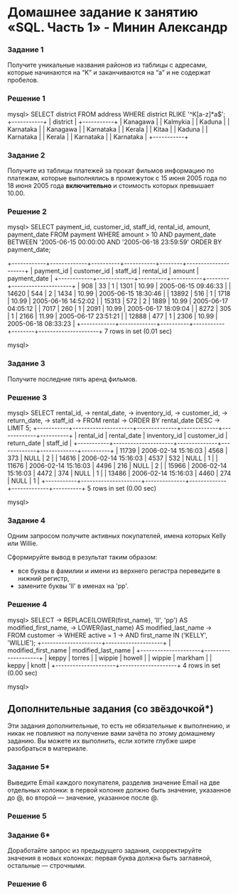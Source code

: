 # Домашнее задание к занятию «SQL. Часть 1» - Минин Александр


### Задание 1

Получите уникальные названия районов из таблицы с адресами, которые начинаются на “K” и заканчиваются на “a” и не содержат пробелов.

### Решение 1
mysql> SELECT district FROM address WHERE district RLIKE '^K[a-z]*a$';
+-----------+
| district  |
+-----------+
| Kanagawa  |
| Kalmykia  |
| Kaduna    |
| Karnataka |
| Kanagawa  |
| Karnataka |
| Kerala    |
| Kitaa     |
| Kaduna    |
| Karnataka |
| Kerala    |
| Karnataka |
| Karnataka |
+-----------+

### Задание 2

Получите из таблицы платежей за прокат фильмов информацию по платежам, которые выполнялись в промежуток с 15 июня 2005 года по 18 июня 2005 года **включительно** и стоимость которых превышает 10.00.

### Решение 2

mysql> SELECT payment_id, customer_id, staff_id, rental_id, amount, payment_date FROM payment 
WHERE amount > 10 AND payment_date BETWEEN '2005-06-15 00:00:00 AND '2005-06-18 23:59:59' 
ORDER BY payment_date;

+------------+-------------+----------+-----------+--------+---------------------+
| payment_id | customer_id | staff_id | rental_id | amount | payment_date        |
+------------+-------------+----------+-----------+--------+---------------------+
|        908 |          33 |        1 |      1301 |  10.99 | 2005-06-15 09:46:33 |
|      14620 |         544 |        2 |      1434 |  10.99 | 2005-06-15 18:30:46 |
|      13892 |         516 |        1 |      1718 |  10.99 | 2005-06-16 14:52:02 |
|      15313 |         572 |        2 |      1889 |  10.99 | 2005-06-17 04:05:12 |
|       7017 |         260 |        1 |      2091 |  10.99 | 2005-06-17 18:09:04 |
|       8272 |         305 |        1 |      2166 |  11.99 | 2005-06-17 23:51:21 |
|      12888 |         477 |        1 |      2306 |  10.99 | 2005-06-18 08:33:23 |
+------------+-------------+----------+-----------+--------+---------------------+
7 rows in set (0.01 sec)

mysql>

### Задание 3

Получите последние пять аренд фильмов.

### Решение 3

mysql> SELECT rental_id,
    ->        rental_date,
    ->        inventory_id,
    ->        customer_id,
    ->        return_date,
    ->        staff_id
    -> FROM rental
    -> ORDER BY rental_date DESC
    -> LIMIT 5;
+-----------+---------------------+--------------+-------------+-------------+----------+
| rental_id | rental_date         | inventory_id | customer_id | return_date | staff_id |
+-----------+---------------------+--------------+-------------+-------------+----------+
|     11739 | 2006-02-14 15:16:03 |         4568 |         373 | NULL        |        2 |
|     14616 | 2006-02-14 15:16:03 |         4537 |         532 | NULL        |        1 |
|     11676 | 2006-02-14 15:16:03 |         4496 |         216 | NULL        |        2 |
|     15966 | 2006-02-14 15:16:03 |         4472 |         374 | NULL        |        1 |
|     13486 | 2006-02-14 15:16:03 |         4460 |         274 | NULL        |        1 |
+-----------+---------------------+--------------+-------------+-------------+----------+
5 rows in set (0.00 sec)

mysql>


### Задание 4

Одним запросом получите активных покупателей, имена которых Kelly или Willie. 

Сформируйте вывод в результат таким образом:
- все буквы в фамилии и имени из верхнего регистра переведите в нижний регистр,
- замените буквы 'll' в именах на 'pp'.

### Решение 4

mysql> SELECT
    ->     REPLACE(LOWER(first_name), 'll', 'pp') AS modified_first_name,
    ->     LOWER(last_name) AS modified_last_name
    -> FROM customer
    -> WHERE active = 1
    ->   AND first_name IN ('KELLY', 'WILLIE');
+---------------------+--------------------+
| modified_first_name | modified_last_name |
+---------------------+--------------------+
| keppy               | torres             |
| wippie              | howell             |
| wippie              | markham            |
| keppy               | knott              |
+---------------------+--------------------+
4 rows in set (0.00 sec)

mysql>


## Дополнительные задания (со звёздочкой*)
Эти задания дополнительные, то есть не обязательные к выполнению, и никак не повлияют на получение вами зачёта по этому домашнему заданию. Вы можете их выполнить, если хотите глубже шире разобраться в материале.

### Задание 5*

Выведите Email каждого покупателя, разделив значение Email на две отдельных колонки: в первой колонке должно быть значение, указанное до @, во второй — значение, указанное после @.

### Решение 5

### Задание 6*

Доработайте запрос из предыдущего задания, скорректируйте значения в новых колонках: первая буква должна быть заглавной, остальные — строчными.

### Решение 6
